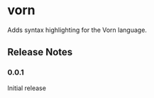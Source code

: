 # vorn

Adds syntax highlighting for the Vorn language.

## Release Notes

### 0.0.1

Initial release
